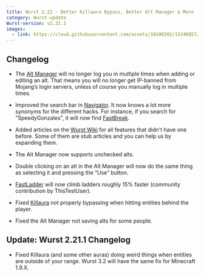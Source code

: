 ```yaml
---
title: Wurst 2.21 - Better Killaura Bypass, Better Alt Manager & More
category: Wurst-update
Wurst-version: v2.21.1
images:
  - link: https://cloud.githubusercontent.com/assets/10100202/15246857/4c17fcfc-1910-11e6-8403-2df0ab55cb35.jpg
---
```

## Changelog

- The [Alt Manager](/wiki/Special_Features/Alt_Manager/) will no longer log you in multiple times when adding or editing an alt. That means you will no longer get IP-banned from Mojang’s login servers, unless of course you manually log in multiple times.

- Improved the search bar in [Navigator](/wiki/Mods/Navigator/). It now knows a lot more synonyms for the different hacks. For instance, if you search for "SpeedyGonzales", it will now find [FastBreak](/wiki/Mods/FastBreak).

- Added articles on the [Wurst Wiki](/wiki/Main_Page/) for all features that didn't have one before. Some of them are stub articles and you can help us by expanding them.

- The Alt Manager now supports unchecked alts.

<!--read more-->

- Double clicking on an alt in the Alt Manager will now do the same thing as selecting it and pressing the “Use” button.

- [FastLadder](/wiki/Mods/FastLadder/) will now climb ladders roughly 15% faster (community contribution by ThisTestUser).

- Fixed [Killaura](/wiki/Mods/Killaura/) not properly bypassing when hitting entities behind the player.

- Fixed the Alt Manager not saving alts for some people.

## Update: Wurst 2.21.1 Changelog

- Fixed Killaura (and some other auras) doing weird things when entities are outside of your range. Wurst 3.2 will have the same fix for Minecraft 1.9.X.
